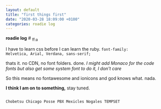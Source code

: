 ```yaml
---
layout: default
title: "first things first"
date: "2020-03-28 18:09:00 +0100"
categories: roadie log
---
```


<strong>roadie log</strong> \# <sub>ff:a</sub>

I have to learn css before I can learn the ruby.
<code>font-family: Helvetica, Arial, Verdana, sans-serif;</code>

thats it. no CDN, no font folders. done. _I might add Monaco for the code fonts but also get some system font to do it, I don't care_

So this means no fontawesome and ionicons and god knows what. nada.

<strong> I think I am on to something,</strong> stay tuned.



<code>
Chobetsu Chicago Posse PBX Mexicles Nogales TEMPSET
</code>
